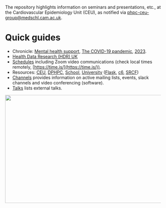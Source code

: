 The repository highlights information on seminars and presentations, etc., at the Cardiovascular Epidemiology Unit (CEU), as notified via <a href="mailto:phpc-ceu-group@medschl.cam.ac.uk">phpc-ceu-group@medschl.cam.ac.uk</a>.

# Quick guides

* Chronicle: [Mental health support](mhs.md), [The COVID-19 pandemic](COVID-19.md), [2023](2023.md).
* [Health Data Research (HDR) UK](HDR.md)
* [Schedules](schedules.md) including Zoom video communications (check local times remotely, [https://time.is/](https://time.is/)).
* Resources: [CEU](CEU.md), [DPHPC](DPHPC.md), [School](School.md), [University](University.md) ([Flask](Flask.md), [c6](c6.md), [SRCF](SRCF.md))
* [Channels](channels.md) provides information on active mailing lists, events, slack channels and video conferencing (software).
* [Talks](talks.md) lists external talks.

<a href="http://phdcomics.com/comics/archive.php?comicid=719"> <img src="http://phdcomics.com/comics/archive/phd060406s.gif" width="860" height="350" align="right"> </a>
